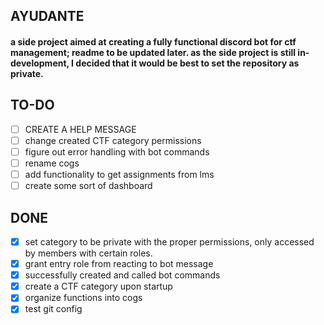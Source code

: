 ## AYUDANTE
#### a side project aimed at creating a fully functional discord bot for ctf management; readme to be updated later. as the side project is still in-development, I decided that it would be best to set the repository as private.

## TO-DO
- [ ] CREATE A HELP MESSAGE
- [ ] change created CTF category permissions
- [ ] figure out error handling with bot commands
- [ ] rename cogs
- [ ] add functionality to get assignments from lms
- [ ] create some sort of dashboard

## DONE
- [x] set category to be private with the proper permissions, only accessed by members with certain roles.
- [x] grant entry role from reacting to bot message
- [x] successfully created and called bot commands
- [x] create a CTF category upon startup
- [x] organize functions into cogs
- [x] test git config
